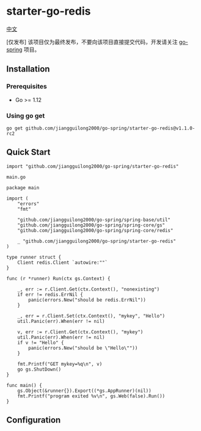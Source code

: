 # starter-go-redis

[中文](README.md)

[仅发布] 该项目仅为最终发布，不要向该项目直接提交代码，开发请关注 [go-spring](https://github.com/jiangguilong2000/go-spring/go-spring) 项目。

## Installation

### Prerequisites

- Go >= 1.12

### Using go get

```
go get github.com/jiangguilong2000/go-spring/starter-go-redis@v1.1.0-rc2 
```

## Quick Start

```
import "github.com/jiangguilong2000/go-spring/starter-go-redis"
```

`main.go`

```
package main

import (
	"errors"
	"fmt"

	"github.com/jiangguilong2000/go-spring/spring-base/util"
	"github.com/jiangguilong2000/go-spring/spring-core/gs"
	"github.com/jiangguilong2000/go-spring/spring-core/redis"
	
	_ "github.com/jiangguilong2000/go-spring/starter-go-redis"
)

type runner struct {
	Client redis.Client `autowire:""`
}

func (r *runner) Run(ctx gs.Context) {

	_, err := r.Client.Get(ctx.Context(), "nonexisting")
	if err != redis.ErrNil {
		panic(errors.New("should be redis.ErrNil"))
	}

	_, err = r.Client.Set(ctx.Context(), "mykey", "Hello")
	util.Panic(err).When(err != nil)

	v, err := r.Client.Get(ctx.Context(), "mykey")
	util.Panic(err).When(err != nil)
	if v != "Hello" {
		panic(errors.New("should be \"Hello\""))
	}

	fmt.Printf("GET mykey=%q\n", v)
	go gs.ShutDown()
}

func main() {
	gs.Object(&runner{}).Export((*gs.AppRunner)(nil))
	fmt.Printf("program exited %v\n", gs.Web(false).Run())
}
```

## Configuration
